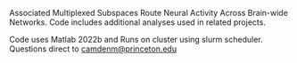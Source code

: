 Associated Multiplexed Subspaces Route Neural Activity Across Brain-wide Networks. Code includes additional analyses used in related projects. 

Code uses Matlab 2022b and Runs on cluster using slurm scheduler. Questions direct to camdenm@princeton.edu
